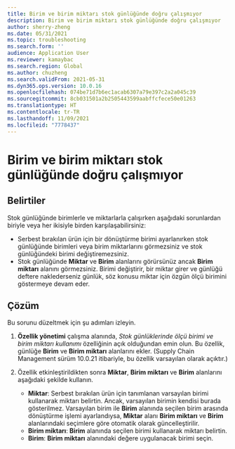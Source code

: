 ```yaml
---
title: Birim ve birim miktarı stok günlüğünde doğru çalışmıyor
description: Birim ve birim miktarı stok günlüğünde doğru çalışmıyor
author: sherry-zheng
ms.date: 05/31/2021
ms.topic: troubleshooting
ms.search.form: ''
audience: Application User
ms.reviewer: kamaybac
ms.search.region: Global
ms.author: chuzheng
ms.search.validFrom: 2021-05-31
ms.dyn365.ops.version: 10.0.16
ms.openlocfilehash: 074be71d7b6ec1acab6307a79e397c2a2a045c39
ms.sourcegitcommit: 8cb031501a2b2505443599aabffcfece50e01263
ms.translationtype: HT
ms.contentlocale: tr-TR
ms.lasthandoff: 11/09/2021
ms.locfileid: "7778437"
---
```

# <a name="the-unit-and-unit-quantity-arent-working-correctly-in-the-inventory-journal"></a>Birim ve birim miktarı stok günlüğünde doğru çalışmıyor

## <a name="symptoms"></a>Belirtiler

Stok günlüğünde birimlerle ve miktarlarla çalışırken aşağıdaki sorunlardan biriyle veya her ikisiyle birden karşılaşabilirsiniz:

- Serbest bırakılan ürün için bir dönüştürme birimi ayarlanırken stok günlüğünde birimleri veya birim miktarlarını görmezsiniz ve stok günlüğündeki birimi değiştiremezsiniz.
- Stok günlüğünde **Miktar** ve **Birim** alanlarını görürsünüz ancak **Birim miktarı** alanını görmezsiniz. Birimi değiştirir, bir miktar girer ve günlüğü deftere naklederseniz günlük, söz konusu miktar için özgün ölçü birimini göstermeye devam eder.

## <a name="resolution"></a>Çözüm

Bu sorunu düzeltmek için şu adımları izleyin.

1. **Özellik yönetimi** çalışma alanında, *Stok günlüklerinde ölçü birimi ve birim miktarı kullanımı* özelliğinin açık olduğundan emin olun. Bu özellik, günlüğe **Birim** ve **Birim miktarı** alanlarını ekler. (Supply Chain Management sürüm 10.0.21 itibariyle, bu özellik varsayılan olarak açıktır.)
1. Özellik etkinleştirildikten sonra **Miktar**, **Birim miktarı** ve **Birim** alanlarını aşağıdaki şekilde kullanın.

    - **Miktar**: Serbest bırakılan ürün için tanımlanan varsayılan birimi kullanarak miktarı belirtin. Ancak, varsayılan birimin kendisi burada gösterilmez. Varsayılan birim ile **Birim** alanında seçilen birim arasında dönüştürme işlemi ayarlandıysa, **Miktar** alanı **Birim miktarı** ve **Birim** alanlarındaki seçimlere göre otomatik olarak güncelleştirilir.
    - **Birim miktarı**: **Birim** alanında seçilen birimi kullanarak miktarı belirtin.
    - **Birim**: **Birim miktarı** alanındaki değere uygulanacak birimi seçin.
